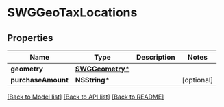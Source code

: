 # SWGGeoTaxLocations

## Properties
Name | Type | Description | Notes
------------ | ------------- | ------------- | -------------
**geometry** | [**SWGGeometry***](SWGGeometry.md) |  | 
**purchaseAmount** | **NSString*** |  | [optional] 

[[Back to Model list]](../README.md#documentation-for-models) [[Back to API list]](../README.md#documentation-for-api-endpoints) [[Back to README]](../README.md)


